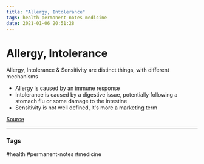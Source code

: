 ```yaml
---
title: "Allergy, Intolerance"
tags: health permanent-notes medicine
date: 2021-01-06 20:51:28
---
```


# Allergy, Intolerance

Allergy, Intolerance & Sensitivity are distinct things, with different mechanisms
- Allergy is caused by an immune response
- Intolerance is caused by a digestive issue, potentially following a stomach flu or some damage to the intestine
- Sensitivity is not well defined, it's more a marketing term

[Source](https://jlouzado.github.io/#The%20Truth%20About%20Allergies%20and%20Food%20Sensitivity%20Tests)

---
### Tags
#health #permanent-notes #medicine

